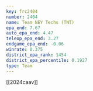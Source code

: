 ```yaml
---
key: frc2404
number: 2404
name: Team NEY Techs (TNT)
epa_end: 7.67
auto_epa_end: 4.47
teleop_epa_end: 3.27
endgame_epa_end: -0.06
winrate: 0.375
district_epa_rank: 1454
district_epa_percentile: 0.1927
type: Team
---
```

[[2024caav]]
